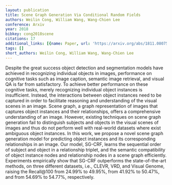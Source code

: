 ```yaml
---
layout: publication
title: Scene Graph Generation Via Conditional Random Fields
authors: Weilin Cong, William Wang, Wang-Chien Lee
conference: Arxiv
year: 2018
bibkey: cong2018scene
citations: 17
additional_links: [{name: Paper, url: 'https://arxiv.org/abs/1811.08075'}]
tags: []
short_authors: Weilin Cong, William Wang, Wang-Chien Lee
---
```

Despite the great success object detection and segmentation models have
achieved in recognizing individual objects in images, performance on cognitive
tasks such as image caption, semantic image retrieval, and visual QA is far
from satisfactory. To achieve better performance on these cognitive tasks,
merely recognizing individual object instances is insufficient. Instead, the
interactions between object instances need to be captured in order to
facilitate reasoning and understanding of the visual scenes in an image. Scene
graph, a graph representation of images that captures object instances and
their relationships, offers a comprehensive understanding of an image. However,
existing techniques on scene graph generation fail to distinguish subjects and
objects in the visual scenes of images and thus do not perform well with
real-world datasets where exist ambiguous object instances. In this work, we
propose a novel scene graph generation model for predicting object instances
and its corresponding relationships in an image. Our model, SG-CRF, learns the
sequential order of subject and object in a relationship triplet, and the
semantic compatibility of object instance nodes and relationship nodes in a
scene graph efficiently. Experiments empirically show that SG-CRF outperforms
the state-of-the-art methods, on three different datasets, i.e., CLEVR, VRD,
and Visual Genome, raising the Recall@100 from 24.99% to 49.95%, from 41.92% to
50.47%, and from 54.69% to 54.77%, respectively.